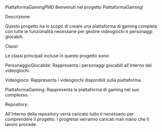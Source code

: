 PiattaformaGamingPMD
Benvenuti nel progetto PiattaformaGaming!

Descrizione:

Questo progetto ha lo scopo di creare una piattaforma di gaming completa con tutte le funzionalità necessarie per gestire videogiochi e personaggi giocabili.

Classi:

Le classi principali incluse in questo progetto sono:

PersonaggioGiocabile: Rappresenta i personaggi giocabili all'interno dei videogiochi.

Videogioco: Rappresenta i videogiochi disponibili sulla piattaforma.

PiattaformaGaming: Rappresenta la piattaforma di gaming nel suo complesso.

Repository:

All'interno della repository verrà caricato tutto il necessario per comprendere il progetto. I progressi verranno caricati man mano che il lavoro procede.
